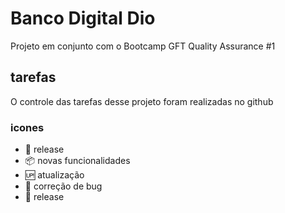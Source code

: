# Banco Digital Dio

Projeto em conjunto com o Bootcamp GFT Quality Assurance #1


## tarefas

O controle das tarefas desse projeto foram realizadas no github

### icones

- :checkered_flag: release
- :package: novas funcionalidades
- :up: atualização
- :snail: correção de bug
- :checkered_flag: release
 
